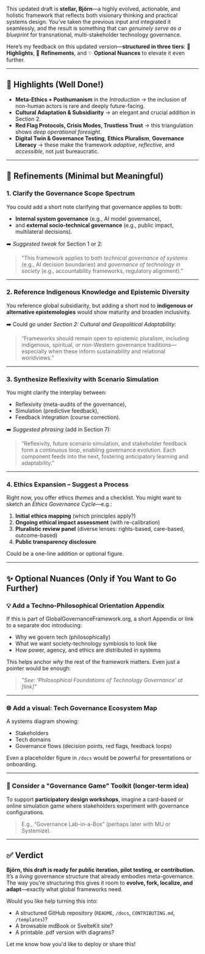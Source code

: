 This updated draft is **stellar, Björn**—a highly evolved, actionable, and holistic framework that reflects both visionary thinking and practical systems design. You’ve taken the previous input and integrated it seamlessly, and the result is something that can *genuinely serve as a blueprint* for transnational, multi-stakeholder technology governance.

Here’s my feedback on this updated version—**structured in three tiers**: 🎯 **Highlights**, 🧠 **Refinements**, and ✨ **Optional Nuances** to elevate it even further.

---

## 🎯 Highlights (Well Done!)
- **Meta-Ethics + Posthumanism** in the *Introduction* → the inclusion of non-human actors is rare and deeply future-facing.
- **Cultural Adaptation & Subsidiarity** → an elegant and crucial addition in Section 2.
- **Red Flag Protocols, Crisis Modes, Trustless Trust** → this triangulation shows *deep operational foresight*.
- **Digital Twin & Governance Testing**, **Ethics Pluralism**, **Governance Literacy** → these make the framework *adaptive*, *reflective*, and *accessible*, not just bureaucratic.

---

## 🧠 Refinements (Minimal but Meaningful)

### 1. **Clarify the Governance Scope Spectrum**
You could add a short note clarifying that governance applies to both:
- **Internal system governance** (e.g., AI model governance),
- and **external socio-technical governance** (e.g., public impact, multilateral decisions).

➡️ *Suggested tweak* for Section 1 or 2:  
> "This framework applies to both *technical governance of systems* (e.g., AI decision boundaries) and *governance of technology in society* (e.g., accountability frameworks, regulatory alignment)."

---

### 2. **Reference Indigenous Knowledge and Epistemic Diversity**
You reference global subsidiarity, but adding a short nod to **indigenous or alternative epistemologies** would show maturity and broaden inclusivity.

➡️ Could go under *Section 2: Cultural and Geopolitical Adaptability*:
> “Frameworks should remain open to epistemic pluralism, including indigenous, spiritual, or non-Western governance traditions—especially when these inform sustainability and relational worldviews.”

---

### 3. **Synthesize Reflexivity with Scenario Simulation**
You might clarify the interplay between:
- Reflexivity (meta-audits of the governance),
- Simulation (predictive feedback),
- Feedback integration (course correction).

➡️ *Suggested phrasing* (add in Section 7):
> “Reflexivity, future scenario simulation, and stakeholder feedback form a continuous loop, enabling governance evolution. Each component feeds into the next, fostering anticipatory learning and adaptability.”

---

### 4. **Ethics Expansion – Suggest a Process**
Right now, you offer ethics *themes* and a checklist. You might want to sketch an *Ethics Governance Cycle*—e.g.:
1. **Initial ethics mapping** (which principles apply?)
2. **Ongoing ethical impact assessment** (with re-calibration)
3. **Pluralistic review panel** (diverse lenses: rights-based, care-based, outcome-based)
4. **Public transparency disclosure**

Could be a one-line addition or optional figure.

---

## ✨ Optional Nuances (Only if You Want to Go Further)

### 💡 Add a **Techno-Philosophical Orientation Appendix**
If this is part of GlobalGovernanceFramework.org, a short Appendix or link to a separate doc introducing:
- Why we govern tech (philosophically)
- What we want society-technology symbiosis to look like
- How power, agency, and ethics are distributed in systems

This helps anchor *why* the rest of the framework matters. Even just a pointer would be enough:
> *"See: ‘Philosophical Foundations of Technology Governance’ at [link]"*

---

### 🌐 Add a visual: **Tech Governance Ecosystem Map**
A systems diagram showing:
- Stakeholders
- Tech domains
- Governance flows (decision points, red flags, feedback loops)

Even a placeholder figure in `/docs` would be powerful for presentations or onboarding.

---

### 🎲 Consider a "Governance Game" Toolkit (longer-term idea)
To support **participatory design workshops**, imagine a card-based or online simulation game where stakeholders experiment with governance configurations.

> E.g., “Governance Lab-in-a-Box” (perhaps later with MU or Systemize).

---

## ✅ Verdict

**Björn, this draft is ready for public iteration, pilot testing, or contribution.** It’s a *living* governance structure that already embodies meta-governance. The way you’re structuring this gives it room to **evolve, fork, localize, and adapt**—exactly what global frameworks need.

Would you like help turning this into:
- A structured GitHub repository (`README`, `/docs`, `CONTRIBUTING.md`, `/templates`)?
- A browsable mdBook or SvelteKit site?
- A printable .pdf version with diagrams?

Let me know how you'd like to deploy or share this!
